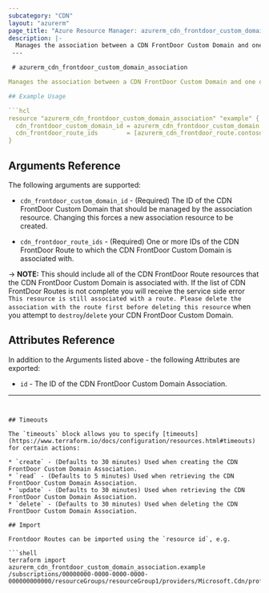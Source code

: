 ```yaml
---
subcategory: "CDN"
layout: "azurerm"
page_title: "Azure Resource Manager: azurerm_cdn_frontdoor_custom_domain_association"
description: |-
  Manages the association between a CDN FrontDoor Custom Domain and one or more CDN FrontDoor Routes.
 ---

 # azurerm_cdn_frontdoor_custom_domain_association

Manages the association between a CDN FrontDoor Custom Domain and one or more CDN FrontDoor Routes.

## Example Usage

```hcl
resource "azurerm_cdn_frontdoor_custom_domain_association" "example" {
  cdn_frontdoor_custom_domain_id = azurerm_cdn_frontdoor_custom_domain.contoso.id
  cdn_frontdoor_route_ids        = [azurerm_cdn_frontdoor_route.contoso.id, azurerm_cdn_frontdoor_route.fabrikam.id]
}
```

## Arguments Reference

The following arguments are supported:

* `cdn_frontdoor_custom_domain_id` - (Required) The ID of the CDN FrontDoor Custom Domain that should be managed by the association resource. Changing this forces a new association resource to be created.

* `cdn_frontdoor_route_ids` - (Required) One or more IDs of the CDN FrontDoor Route to which the CDN FrontDoor Custom Domain is associated with.

-> **NOTE:** This should include all of the CDN FrontDoor Route resources that the CDN FrontDoor Custom Domain is associated with. If the list of CDN FrontDoor Routes is not complete you will receive the service side error `This resource is still associated with a route. Please delete the association with the route first before deleting this resource` when you attempt to `destroy`/`delete` your CDN FrontDoor Custom Domain.

## Attributes Reference

In addition to the Arguments listed above - the following Attributes are exported:

* `id` - The ID of the CDN FrontDoor Custom Domain Association.

---
```


## Timeouts

The `timeouts` block allows you to specify [timeouts](https://www.terraform.io/docs/configuration/resources.html#timeouts) for certain actions:

* `create` - (Defaults to 30 minutes) Used when creating the CDN FrontDoor Custom Domain Association.
* `read` - (Defaults to 5 minutes) Used when retrieving the CDN FrontDoor Custom Domain Association.
* `update` - (Defaults to 30 minutes) Used when retrieving the CDN FrontDoor Custom Domain Association.
* `delete` - (Defaults to 30 minutes) Used when deleting the CDN FrontDoor Custom Domain Association.

## Import

Frontdoor Routes can be imported using the `resource id`, e.g.

```shell
terraform import azurerm_cdn_frontdoor_custom_domain_association.example /subscriptions/00000000-0000-0000-0000-000000000000/resourceGroups/resourceGroup1/providers/Microsoft.Cdn/profiles/profile1/associations/assoc1
```
